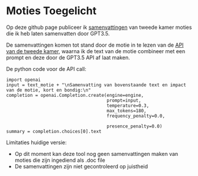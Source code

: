 # Moties Toegelicht 

Op deze github page publiceer ik [samenvattingen](moties.md) van tweede kamer moties die ik heb laten samenvatten door GPT3.5. 

De samenvattingen komen tot stand door de motie in te lezen van de [API van de tweede kamer](https://opendata.tweedekamer.nl), waarna ik de text van de motie combineer met een prompt en deze door de GPT3.5 API af laat maken. 



De python code voor de API call:
```{python}
import openai
input = text_motie + "\nSamenvatting van bovenstaande text en impact van de motie, kort en bondig:\n"
completion = openai.Completion.create(engine=engine,
                                      prompt=input,
                                      temperature=0.3, 
                                      max_tokens=180, 
                                      frequency_penalty=0.0,
                                    
                                      presence_penalty=0.0) 
summary = completion.choices[0].text
```


Limitaties huidige versie:
- Op dit moment kan deze tool nog geen samenvattingen maken van moties die zijn ingediend als .doc file
- De samenvattingen zijn niet gecontroleerd op juistheid